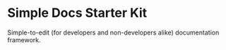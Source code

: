 # Simple Docs Starter Kit

Simple-to-edit (for developers and non-developers alike) documentation framework.
